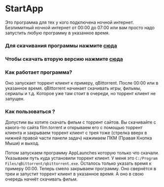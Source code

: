 # StartApp
Это программа для тех у кого подключена ночной интернет. Безлимитный ночной интернет от 00:00 до 07:00 или вам просто надо запустить любую программу в указанное время.   

### Для скачивания программы нажмите  [сюда](https://disk.yandex.ru/d/WetB6VRsfHsAJg)
### Чтобы скачать вторую версию нажмите [сюда](https://disk.yandex.ru/d/PmaCK1IA9NJ5kQ)

### Как работает программа?
Оно запускает торрент клиент к примеру, qBittorrent. После 00:00 или в указанное время. qBittorrent начинает скачивать игры, фильмы, сериалы и т.д. Которое уже там стоит в очереди, но торрент клиент не запущен.

### Как пользоваться ? 

Допустим вы хотите скачать фильм c торрент сайтов. Вы скачивайте с какого-то сайта film.torrent и открываем его с помощью торрент клиента и закрываем торрент клиент с трея тоже (стрелка вверх в нижней правой части панели задач) нажимаем ПКМ (Правая Кнопка Мыши) и выход. 

Потом запускаем программу AppLaunches которую только что скачали. Указываем путь куда установили торрент клиент. У меня это `C:/Program Files/qBittorrent/qbittorrent.exe`. Осталось только указать время к примеру 00:00. Теперь смело закрываем программу. Оно свернётся в треи и запустит торрент клиент в указанное время. А оно в свою очередь начнёт скачивать фильм. 
